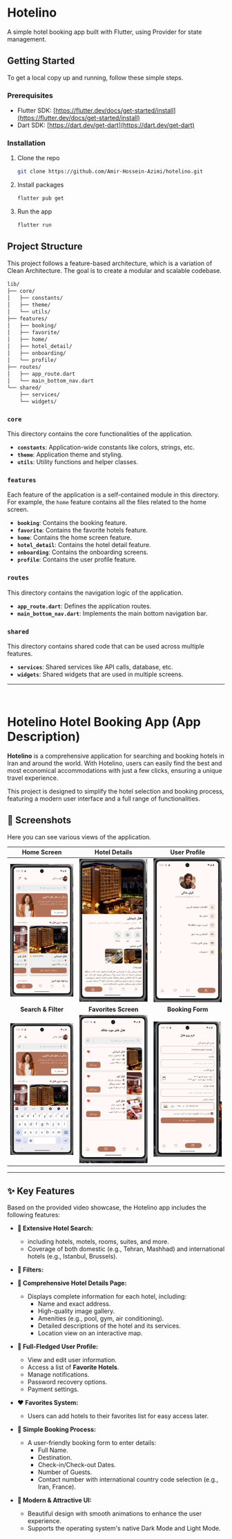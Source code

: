 # Hotelino

A simple hotel booking app built with Flutter, using Provider for state management.

## Getting Started

To get a local copy up and running, follow these simple steps.

### Prerequisites

  * Flutter SDK: [https://flutter.dev/docs/get-started/install](https://flutter.dev/docs/get-started/install)
  * Dart SDK: [https://dart.dev/get-dart](https://dart.dev/get-dart)

### Installation

1.  Clone the repo
    ```sh
    git clone https://github.com/Amir-Hossein-Azimi/hotelino.git
    ```
2.  Install packages
    ```sh
    flutter pub get
    ```
3.  Run the app
    ```sh
    flutter run
    ```

## Project Structure

This project follows a feature-based architecture, which is a variation of Clean Architecture. The goal is to create a modular and scalable codebase.

```
lib/
├── core/
│   ├── constants/
│   ├── theme/
│   └── utils/
├── features/
│   ├── booking/
│   ├── favorite/
│   ├── home/
│   ├── hotel_detail/
│   ├── onboarding/
│   └── profile/
├── routes/
│   ├── app_route.dart
│   └── main_bottom_nav.dart
└── shared/
    ├── services/
    └── widgets/
```

### `core`

This directory contains the core functionalities of the application.

  * **`constants`**: Application-wide constants like colors, strings, etc.
  * **`theme`**: Application theme and styling.
  * **`utils`**: Utility functions and helper classes.

### `features`

Each feature of the application is a self-contained module in this directory. For example, the `home` feature contains all the files related to the home screen.

  * **`booking`**: Contains the booking feature.
  * **`favorite`**: Contains the favorite hotels feature.
  * **`home`**: Contains the home screen feature.
  * **`hotel_detail`**: Contains the hotel detail feature.
  * **`onboarding`**: Contains the onboarding screens.
  * **`profile`**: Contains the user profile feature.

### `routes`

This directory contains the navigation logic of the application.

  * **`app_route.dart`**: Defines the application routes.
  * **`main_bottom_nav.dart`**: Implements the main bottom navigation bar.

### `shared`

This directory contains shared code that can be used across multiple features.

  * **`services`**: Shared services like API calls, database, etc.
  * **`widgets`**: Shared widgets that are used in multiple screens.

-----

<br>

# Hotelino Hotel Booking App (App Description)

[](https://flutter.dev/)

**Hotelino** is a comprehensive application for searching and booking hotels in Iran and around the world. With Hotelino, users can easily find the best and most economical accommodations with just a few clicks, ensuring a unique travel experience.

This project is designed to simplify the hotel selection and booking process, featuring a modern user interface and a full range of functionalities.

## 📸 Screenshots

Here you can see various views of the application.


| Home Screen | Hotel Details | User Profile |
| :---: | :---: | :---: |
| ![Home.png](screenshot/Home.png) | ![Hotel_detail.png](screenshot/Hotel_detail.png) | ![profile.png](screenshot/profile.png) 
| **Search & Filter** | **Favorites Screen** | **Booking Form** |
| ![search.png](screenshot/search.png) | ![favorite.png](screenshot/favorite.png) | ![booking.png](screenshot/booking.png) | 

-----

## ✨ Key Features

Based on the provided video showcase, the Hotelino app includes the following features:

  * **🏡 Extensive Hotel Search:**

      * including hotels, motels, rooms, suites, and more.
      * Coverage of both domestic (e.g., Tehran, Mashhad) and international hotels (e.g., Istanbul, Brussels).

  * **🔎 Filters:**

  * **📄 Comprehensive Hotel Details Page:**

      * Displays complete information for each hotel, including:
          * Name and exact address.
          * High-quality image gallery.
          * Amenities (e.g., pool, gym, air conditioning).
          * Detailed descriptions of the hotel and its services.
          * Location view on an interactive map.

  * **👤 Full-Fledged User Profile:**

      * View and edit user information.
      * Access a list of **Favorite Hotels**.
      * Manage notifications.
      * Password recovery options.
      * Payment settings.

  * **❤️ Favorites System:**

      * Users can add hotels to their favorites list for easy access later.

  * **📅 Simple Booking Process:**

      * A user-friendly booking form to enter details:
          * Full Name.
          * Destination.
          * Check-in/Check-out Dates.
          * Number of Guests.
          * Contact number with international country code selection (e.g., Iran, France).

  * **🎨 Modern & Attractive UI:**

      * Beautiful design with smooth animations to enhance the user experience.
      * Supports the operating system's native Dark Mode and Light Mode.
